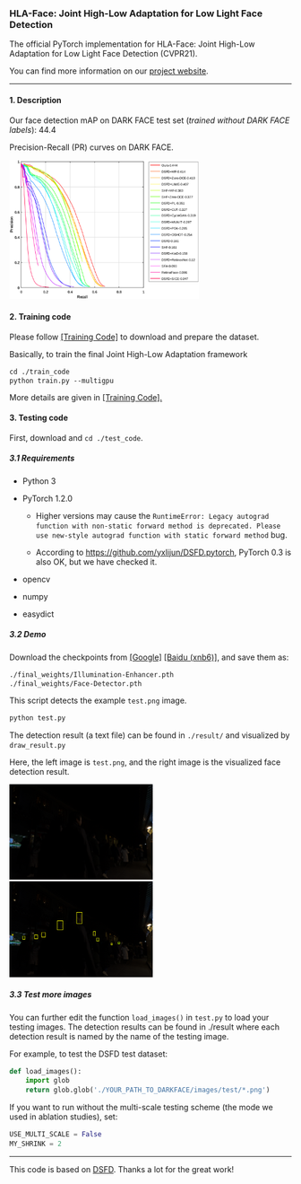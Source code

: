 ### HLA-Face: Joint High-Low Adaptation for Low Light Face Detection

The official PyTorch implementation for HLA-Face: Joint High-Low Adaptation for Low Light Face Detection (CVPR21).

You can find more information on our [project website](https://daooshee.github.io/HLA-Face-Website/).

------



#### 1. Description

Our face detection mAP on DARK FACE test set (*trained without DARK FACE labels*): 44.4

Precision-Recall (PR) curves on DARK FACE.

<img src="./figures/Comparison-Results.png" alt="Comparison-Results" style="zoom: 33%;" /> 



#### 2. Training code

Please follow [[Training Code]](https://github.com/daooshee/HLA-Face-Code/tree/main/train_code) to download and prepare the dataset.

Basically, to train the final Joint High-Low Adaptation framework

```
cd ./train_code
python train.py --multigpu
```

More details are given in [[Training Code].](https://github.com/daooshee/HLA-Face-Code/tree/main/train_code)



#### 3. Testing code

First, download and `cd ./test_code`.



##### 3.1 Requirements

- Python 3

- PyTorch 1.2.0

  - Higher versions may cause the `RuntimeError: Legacy autograd function with non-static forward method is deprecated. Please use new-style autograd function with static forward method` bug.

  - According to https://github.com/yxlijun/DSFD.pytorch, PyTorch 0.3 is also OK, but we have checked it.

- opencv

- numpy

- easydict



##### 3.2 Demo

Download the checkpoints from [[Google]](https://drive.google.com/drive/folders/1OQOqbf3OXhRZvRmIu9Bbg-rjKKLh4lHv?usp=sharing) [[Baidu (xnb6)]](https://pan.baidu.com/s/1kUnhuSUQ9g4d7jpO0doviA), and save them as:

```
./final_weights/Illumination-Enhancer.pth
./final_weights/Face-Detector.pth
```

This script detects the example `test.png` image. 

```bash
python test.py
```

The detection result (a text file) can be found in `./result/` and visualized by `draw_result.py`

Here, the left image is `test.png`, and the right image is the visualized face detection result.

 <img src="./figures/test.png" alt="test" style="zoom:25%;" />  <img src="./figures/vis_test.png" alt="vis_test" style="zoom:25%;" />



##### 3.3 Test more images

You can further edit the function `load_images()` in `test.py` to load your testing images. The detection results can be found in ./result where each detection result is named by the name of the testing image.

For example, to test the DSFD test dataset:

```python
def load_images():
    import glob
    return glob.glob('./YOUR_PATH_TO_DARKFACE/images/test/*.png')
```

If you want to run without the multi-scale testing scheme (the mode we used in ablation studies), set:

```python
USE_MULTI_SCALE = False
MY_SHRINK = 2
```



------

This code is based on [DSFD](https://github.com/yxlijun/DSFD.pytorch). Thanks a lot for the great work!
